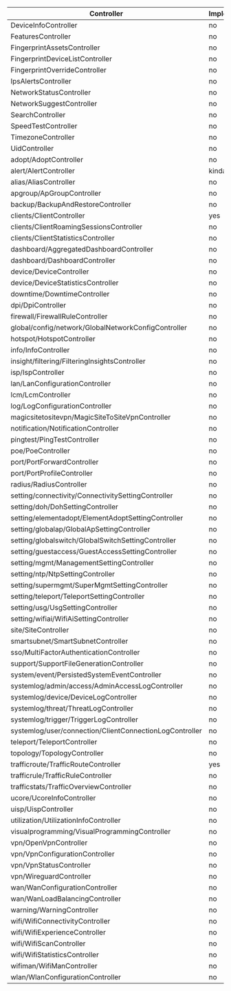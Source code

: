| Controller                                              | Implemented | Tested |
|---------------------------------------------------------|-------------|--------|
| DeviceInfoController                                    | no          | no     |
| FeaturesController                                      | no          | no     |
| FingerprintAssetsController                             | no          | no     |
| FingerprintDeviceListController                         | no          | no     |
| FingerprintOverrideController                           | no          | no     |
| IpsAlertsController                                     | no          | no     |
| NetworkStatusController                                 | no          | no     |
| NetworkSuggestController                                | no          | no     |
| SearchController                                        | no          | no     |
| SpeedTestController                                     | no          | no     |
| TimezoneController                                      | no          | no     |
| UidController                                           | no          | no     |
| adopt/AdoptController                                   | no          | no     |
| alert/AlertController                                   | kinda       | no     |
| alias/AliasController                                   | no          | no     |
| apgroup/ApGroupController                               | no          | no     |
| backup/BackupAndRestoreController                       | no          | no     |
| clients/ClientController                                | yes         | kinda  |
| clients/ClientRoamingSessionsController                 | no          | no     |
| clients/ClientStatisticsController                      | no          | no     |
| dashboard/AggregatedDashboardController                 | no          | no     |
| dashboard/DashboardController                           | no          | no     |
| device/DeviceController                                 | no          | no     |
| device/DeviceStatisticsController                       | no          | no     |
| downtime/DowntimeController                             | no          | no     |
| dpi/DpiController                                       | no          | no     |
| firewall/FirewallRuleController                         | no          | no     |
| global/config/network/GlobalNetworkConfigController     | no          | no     |
| hotspot/HotspotController                               | no          | no     |
| info/InfoController                                     | no          | no     |
| insight/filtering/FilteringInsightsController           | no          | no     |
| isp/IspController                                       | no          | no     |
| lan/LanConfigurationController                          | no          | no     |
| lcm/LcmController                                       | no          | no     |
| log/LogConfigurationController                          | no          | no     |
| magicsitetositevpn/MagicSiteToSiteVpnController         | no          | no     |
| notification/NotificationController                     | no          | no     |
| pingtest/PingTestController                             | no          | no     |
| poe/PoeController                                       | no          | no     |
| port/PortForwardController                              | no          | no     |
| port/PortProfileController                              | no          | no     |
| radius/RadiusController                                 | no          | no     |
| setting/connectivity/ConnectivitySettingController      | no          | no     |
| setting/doh/DohSettingController                        | no          | no     |
| setting/elementadopt/ElementAdoptSettingController      | no          | no     |
| setting/globalap/GlobalApSettingController              | no          | no     |
| setting/globalswitch/GlobalSwitchSettingController      | no          | no     |
| setting/guestaccess/GuestAccessSettingController        | no          | no     |
| setting/mgmt/ManagementSettingController                | no          | no     |
| setting/ntp/NtpSettingController                        | no          | no     |
| setting/supermgmt/SuperMgmtSettingController            | no          | no     |
| setting/teleport/TeleportSettingController              | no          | no     |
| setting/usg/UsgSettingController                        | no          | no     |
| setting/wifiai/WifiAiSettingController                  | no          | no     |
| site/SiteController                                     | no          | no     |
| smartsubnet/SmartSubnetController                       | no          | no     |
| sso/MultiFactorAuthenticationController                 | no          | no     |
| support/SupportFileGenerationController                 | no          | no     |
| system/event/PersistedSystemEventController             | no          | no     |
| systemlog/admin/access/AdminAccessLogController         | no          | no     |
| systemlog/device/DeviceLogController                    | no          | no     |
| systemlog/threat/ThreatLogController                    | no          | no     |
| systemlog/trigger/TriggerLogController                  | no          | no     |
| systemlog/user/connection/ClientConnectionLogController | no          | no     |
| teleport/TeleportController                             | no          | no     |
| topology/TopologyController                             | no          | no     |
| trafficroute/TrafficRouteController                     | yes         | yes    |
| trafficrule/TrafficRuleController                       | no          | no     |
| trafficstats/TrafficOverviewController                  | no          | no     |
| ucore/UcoreInfoController                               | no          | no     |
| uisp/UispController                                     | no          | no     |
| utilization/UtilizationInfoController                   | no          | no     |
| visualprogramming/VisualProgrammingController           | no          | no     |
| vpn/OpenVpnController                                   | no          | no     |
| vpn/VpnConfigurationController                          | no          | no     |
| vpn/VpnStatusController                                 | no          | no     |
| vpn/WireguardController                                 | no          | no     |
| wan/WanConfigurationController                          | no          | no     |
| wan/WanLoadBalancingController                          | no          | no     |
| warning/WarningController                               | no          | no     |
| wifi/WifiConnectivityController                         | no          | no     |
| wifi/WifiExperienceController                           | no          | no     |
| wifi/WifiScanController                                 | no          | no     |
| wifi/WifiStatisticsController                           | no          | no     |
| wifiman/WifiManController                               | no          | no     |
| wlan/WlanConfigurationController                        | no          | no     |
